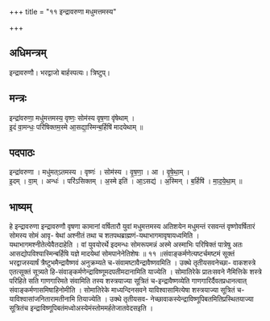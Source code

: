 +++
title = "११ इन्द्रावरुणा मधुमत्तमस्य"

+++
## अधिमन्त्रम्
इन्द्रावरुणौ। भरद्वाजो बार्हस्पत्यः। त्रिष्टुप्।

## मन्त्रः
इन्द्रा॑वरुणा॒ मधु॑मत्तमस्य॒ वृष्णः॒ सोम॑स्य वृष॒णा वृ॑षेथाम् ।  
इ॒दं वा॒मन्धः॒ परि॑षिक्तम॒स्मे आ॒सद्या॒स्मिन्ब॒र्हिषि॑ मादयेथाम् ॥

## पदपाठः
इन्द्रा॑वरुणा । मधु॑मत्ऽतमस्य । वृष्णः॑ । सोम॑स्य । वृ॒ष॒णा॒ । आ । वृ॒षे॒था॒म् ।  
इ॒दम् । वा॒म् । अन्धः॑ । परि॑ऽसिक्तम् । अ॒स्मे इति॑ । आ॒ऽसद्य॑ । अ॒स्मिन् । ब॒र्हिषि॑ । मा॒द॒ये॒था॒म् ॥

## भाष्यम्
हे इन्द्रावरुणा इन्द्रावरुणौ वृषणा कामानां वर्षितारौ युवां मधुमत्तमस्य अतिशयेन मधुमन्तं रसवन्तं वृष्णोवर्षितारं सोमस्य सोमं आवृ- षेथां अश्नीतं तथा च शतपथब्राह्मणं-यथाभागमावृषायध्वमिति । यथाभागमश्नीतेत्येवैतदाहेति । वां युवयोरर्थे इदमन्धः सोमरूपमन्नं अस्मे अस्माभिः परिषिक्तं पात्रेषु अतः आसद्योपविश्यास्मिन्बर्हिषि यज्ञे मादयेथां सोमपानेनेतिशेषः ॥ ११ ॥संवाङ्कर्मणेत्यष्टर्चमष्टमं सूक्तं भरद्वाजस्यार्षं त्रैष्टुभमैन्द्रावैष्णवं अनुक्रम्यते च-संवामष्टावैन्द्रावैष्णवमिति । उक्थे तृतीयसवनेच्छा- वाकशस्त्रे एतत्सूक्तं सूत्र्यते हि-संवाङ्कर्मणेन्द्राविष्णूमदपतीमदानामिति याज्येति । सोमातिरेके प्रातःसवने नैमित्तिके शस्त्रे परिहिते सति गाणगारिमते संवामिति तस्य शस्त्रयाज्या सूत्रितं च-इन्द्रावैष्णव्येति गाणगारिर्दैवतप्रधानत्वात् संवाङ्कर्मणासमिषाहिनोमीति । सोमातिरेके माध्यन्दिनसवने याविश्वासामित्येषा शस्त्रयाज्या सूत्रितं च- याविश्वासांजनितारामतीनामि तियाज्येति । उक्थे तृतीयसव- नेच्छावाकस्येन्द्राविष्णूपिबतमितिप्रस्थितयाज्या सूत्रितंच इन्द्राविष्णूपिबतंमध्वोअस्येमंस्तोममर्हतेजातवेदसइति ।
